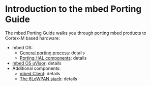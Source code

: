 # Introduction to the mbed Porting Guide

The mbed Porting Guide walks you through porting mbed products to Cortex-M based hardware:

* mbed OS:
  * [General porting process](): details
  * [Porting HAL components](): details
* [mbed OS uVisor](): details
* Additional components:
  * [mbed Client](): details
  * [The 6LoWPAN stack](): details
